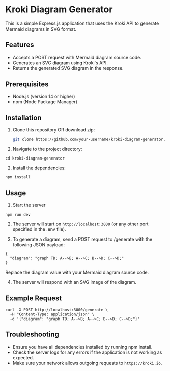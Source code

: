 # Kroki Diagram Generator

This is a simple Express.js application that uses the Kroki API to generate Mermaid diagrams in SVG format.

## Features

- Accepts a POST request with Mermaid diagram source code.
- Generates an SVG diagram using Kroki's API.
- Returns the generated SVG diagram in the response.

## Prerequisites

- Node.js (version 14 or higher)
- npm (Node Package Manager)

## Installation

1. Clone this repository OR download zip: 

   ```bash
   git clone https://github.com/your-username/kroki-diagram-generator.git
    ```

2. Navigate to the project directory:

```
cd kroki-diagram-generator
```

2. Install the dependencies:

```
npm install
```

## Usage
1. Start the server

```
npm run dev
```

2. The server will start on `http://localhost:3000` (or any other port specified in the .env file).

3. To generate a diagram, send a POST request to /generate with the following JSON payload:
```
{
  "diagram": "graph TD; A-->B; A-->C; B-->D; C-->D;"
}

```
Replace the diagram value with your Mermaid diagram source code.

4. The server will respond with an SVG image of the diagram.

## Example Request
```
curl -X POST http://localhost:3000/generate \
  -H "Content-Type: application/json" \
  -d '{"diagram": "graph TD; A-->B; A-->C; B-->D; C-->D;"}'

```

## Troubleshooting
- Ensure you have all dependencies installed by running npm install.
- Check the server logs for any errors if the application is not working as expected.
- Make sure your network allows outgoing requests to `https://kroki.io`.
